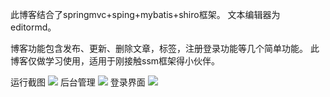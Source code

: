 此博客结合了springmvc+sping+mybatis+shiro框架。
文本编辑器为editormd。

博客功能包含发布、更新、删除文章，标签，注册登录功能等几个简单功能。
此博客仅做学习使用，适用于刚接触ssm框架得小伙伴。

运行截图
![](/upload/images/13.png)
后台管理
![](/upload/images/16.png)
登录界面
![](/upload/images/15.png)
